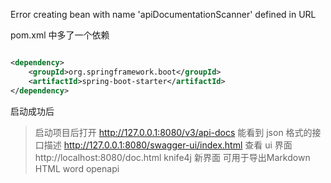 Error creating bean with name 'apiDocumentationScanner' defined in URL

pom.xml 中多了一个依赖

```xml

<dependency>
    <groupId>org.springframework.boot</groupId>
    <artifactId>spring-boot-starter</artifactId>
</dependency>
```

启动成功后
> 启动项目后打开
http://127.0.0.1:8080/v3/api-docs
能看到 json 格式的接口描述
http://127.0.0.1:8080/swagger-ui/index.html
查看 ui 界面
> http://localhost:8080/doc.html
> knife4j 新界面 可用于导出Markdown HTML word openapi